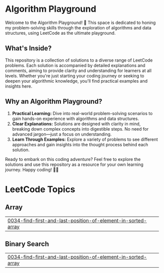 # Algorithm Playground

Welcome to the Algorithm Playground! 🚀 This space is dedicated to honing my problem-solving skills through the exploration of algorithms and data structures, using LeetCode as the ultimate playground.

## What's Inside?

This repository is a collection of solutions to a diverse range of LeetCode problems. Each solution is accompanied by detailed explanations and comments, aiming to provide clarity and understanding for learners at all levels. Whether you're just starting your coding journey or seeking to deepen your algorithmic knowledge, you'll find practical examples and insights here.

## Why an Algorithm Playground?

1. **Practical Learning:** Dive into real-world problem-solving scenarios to gain hands-on experience with algorithms and data structures.
2. **Clear Explanations:** Solutions are designed with clarity in mind, breaking down complex concepts into digestible steps. No need for advanced jargon—just a focus on understanding.
3. **Learn Through Examples:** Explore a variety of problems to see different approaches and gain insights into the thought process behind each solution.

Ready to embark on this coding adventure? Feel free to explore the solutions and use this repository as a resource for your own learning journey. Happy coding! 🚀✨

<!---LeetCode Topics Start-->
# LeetCode Topics
## Array
|  |
| ------- |
| [0034-find-first-and-last-position-of-element-in-sorted-array](https://github.com/xradeel/Algorithm-Playground/tree/master/0034-find-first-and-last-position-of-element-in-sorted-array) |
## Binary Search
|  |
| ------- |
| [0034-find-first-and-last-position-of-element-in-sorted-array](https://github.com/xradeel/Algorithm-Playground/tree/master/0034-find-first-and-last-position-of-element-in-sorted-array) |
<!---LeetCode Topics End-->